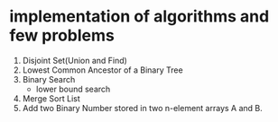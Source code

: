 # implementation of algorithms and few problems 
1. Disjoint Set(Union and Find)
2. Lowest Common Ancestor of a Binary Tree
3. Binary Search
	- lower bound search
4. Merge Sort List
5. Add two Binary Number stored in two n-element arrays A and B.
